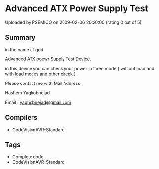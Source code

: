 # Advanced ATX Power Supply Test

Uploaded by PSEMICO on 2009-02-06 20:20:00 (rating 0 out of 5)

## Summary

in the name of god  

Advanced ATX poewr Supply Test Device.  

in this device you can check your power in three mode ( without load and with load modes and other check )  

Please contact me with Mail Address  

Hashem Yaghobnejad  

Email : [yaghobnejad@gmail.com](mailto:yaghobnejad@gmail.com)

## Compilers

- CodeVisionAVR-Standard

## Tags

- Complete code
- CodeVisionAVR-Standard
